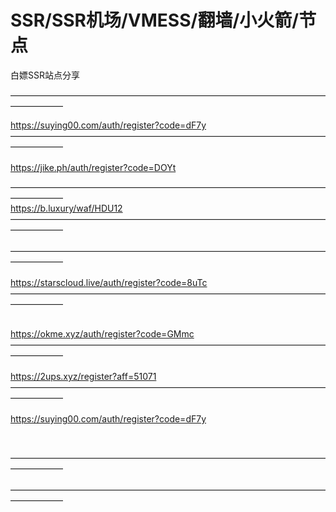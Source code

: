 # SSR/SSR机场/VMESS/翻墙/小火箭/节点
白嫖SSR站点分享


—————————————————————————————————————————— 

https://suying00.com/auth/register?code=dF7y
</br>
——————————————————————————————————————————
</br>
</br>
https://jike.ph/auth/register?code=DOYt
                                        
—————————————————————————————————————————— </br>
https://b.luxury/waf/HDU12
</br> 
—————————————————————————————————————————— 
</br> 
</br>
—————————————————————————————————————————— 
</br>
</br>
https://starscloud.live/auth/register?code=8uTc
</br>
—————————————————————————————————————————— 
</br>

</br>https://okme.xyz/auth/register?code=GMmc
</br>
—————————————————————————————————————————— 
</br>
</br>
https://2ups.xyz/register?aff=51071
</br>
—————————————————————————————————————————— 
</br>
</br>
https://suying00.com/auth/register?code=dF7y

</br>

—————————————————————————————————————————— 
</br>
</br>
—————————————————————————————————————————— 


